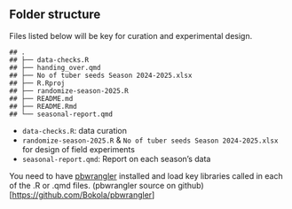 ## Folder structure

Files listed below will be key for curation and experimental design.

    ## .
    ## ├── data-checks.R
    ## ├── handing_over.qmd
    ## ├── No of tuber seeds Season 2024-2025.xlsx
    ## ├── R.Rproj
    ## ├── randomize-season-2025.R
    ## ├── README.md
    ## ├── README.Rmd
    ## └── seasonal-report.qmd

-   `data-checks.R`: data curation
-   `randomize-season-2025.R` &
    `No of tuber seeds Season 2024-2025.xlsx` for design of field
    experiments
-   `seasonal-report.qmd`: Report on each season’s data

You need to have [pbwrangler](https://bokola.github.io/pbwrangler/)
installed and load key libraries called in each of the .R or .qmd files.
(pbwrangler source on github)\[<https://github.com/Bokola/pbwrangler>\]
